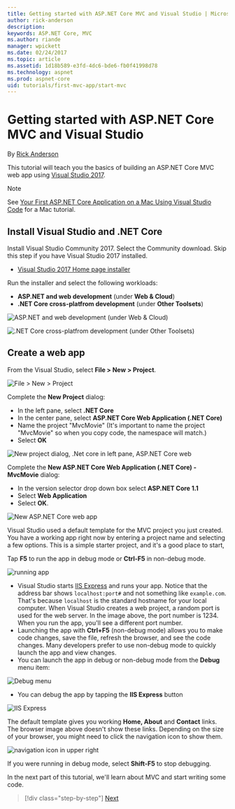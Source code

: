 ```yaml
---
title: Getting started with ASP.NET Core MVC and Visual Studio | Microsoft Docs
author: rick-anderson
description: 
keywords: ASP.NET Core, MVC
ms.author: riande
manager: wpickett
ms.date: 02/24/2017
ms.topic: article
ms.assetid: 1d18b589-e3fd-4dc6-bde6-fb0f41998d78
ms.technology: aspnet
ms.prod: aspnet-core
uid: tutorials/first-mvc-app/start-mvc
---
```

# Getting started with ASP.NET Core MVC and Visual Studio

By [Rick Anderson](https://twitter.com/RickAndMSFT)

This tutorial will teach you the basics of building an ASP.NET Core MVC web app using [Visual Studio 2017](https://www.visualstudio.com/).

> [!NOTE]
> See [Your First ASP.NET Core Application on a Mac Using Visual Studio Code](../your-first-mac-aspnet.md) for a Mac tutorial.

## Install Visual Studio and .NET Core

Install Visual Studio Community 2017. Select the Community download. Skip this step if you have Visual Studio 2017 installed.

  * [Visual Studio 2017 Home page installer](https://www.visualstudio.com/en-us/visual-studio-homepage-vs.aspx)

Run the installer and select the following workloads:
 - **ASP.NET and web development** (under **Web & Cloud**)
 - **.NET Core cross-platfrom development** (under **Other Toolsets**)

![**ASP.NET and web development** (under **Web & Cloud**)](start-mvc/_static/web_workload.png)

![**.NET Core cross-platfrom development** (under **Other Toolsets**)](start-mvc/_static/x_plat_wl.png)


## Create a web app

From the Visual Studio, select  **File > New > Project**.

![File > New > Project](start-mvc/_static/alt_new_project.png)

Complete the **New Project** dialog:

* In the left pane, select **.NET Core**
* In the center pane, select **ASP.NET Core Web Application (.NET Core)**
* Name the project "MvcMovie" (It's important to name the project "MvcMovie" so when you copy code, the namespace will match.)
* Select **OK**

![New project dialog, .Net core in left pane, ASP.NET Core web ](start-mvc/_static/new_project2.png)

Complete the **New ASP.NET Core Web Application (.NET Core) - MvcMovie** dialog:

* In the version selector drop down box select **ASP.NET Core 1.1**
* Select **Web Application**
* Select **OK**.

![New ASP.NET Core web app](start-mvc/_static/p3.png)

Visual Studio used a default template for the MVC project you just created. You have a working app right now by entering a project name and selecting a few options. This is a simple starter project, and it's a good place to start,

Tap **F5** to run the app in debug mode or **Ctrl-F5** in non-debug mode.

![running app](start-mvc/_static/1.png)

* Visual Studio starts [IIS Express](http://www.iis.net/learn/extensions/introduction-to-iis-express/iis-express-overview) and runs your app. Notice that the address bar shows `localhost:port#` and not something like `example.com`. That's because `localhost` is the standard hostname for your local computer. When Visual Studio creates a web project, a random port is used for the web server. In the image above, the port number is 1234. When you run the app, you'll see a different port number.
* Launching the app with **Ctrl+F5** (non-debug mode) allows you to make code changes, save the file, refresh the browser, and see the code changes. Many developers prefer to use non-debug mode to quickly launch the app and view changes.
* You can launch the app in debug or non-debug mode from the **Debug** menu item:

![Debug menu](start-mvc/_static/debug_menu.png)

* You can debug the app by tapping the **IIS Express** button

![IIS Express](start-mvc/_static/iis_express.png)

The default template gives you working **Home, About** and **Contact** links. The browser image above doesn't show these links. Depending on the size of your browser, you might need to click the navigation icon to show them.

![navigation icon in upper right](start-mvc/_static/2.png)

If you were running in debug mode, select **Shift-F5** to stop debugging.

In the next part of this tutorial, we'll learn about MVC and start writing some code.

>[!div class="step-by-step"]
[Next](adding-controller.md)  
